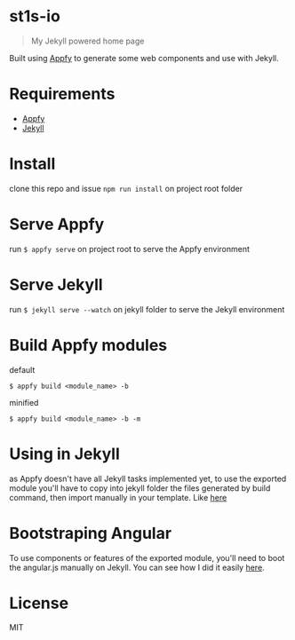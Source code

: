 # st1s-io
> My Jekyll powered home page

Built using [Appfy](https://appfy.org) to generate some web components and use with Jekyll.

# Requirements
- [Appfy](https://appfy.org)
- [Jekyll](https://jekyllrb.com)

# Install

clone this repo and issue `npm run install` on project root folder

# Serve Appfy
run `$ appfy serve` on project root to serve the Appfy environment

# Serve Jekyll
run `$ jekyll serve --watch` on jekyll folder to serve the Jekyll environment

# Build Appfy modules

default
```
$ appfy build <module_name> -b
```

minified
```
$ appfy build <module_name> -b -m
```

# Using in Jekyll
as Appfy doesn't have all Jekyll tasks implemented yet, to use the exported module you'll have to copy into jekyll folder the files generated by build command, then import manually in your template. Like [here](https://github.com/stewones/st1s-io/blob/master/jekyll/_includes/foot.static.html) 

# Bootstraping Angular
To use components or features of the exported module, you'll need to boot the angular.js manually on Jekyll. You can see how I did it easily [here](https://github.com/stewones/st1s-io/blob/master/jekyll/_includes/head.static.html).

# License
MIT